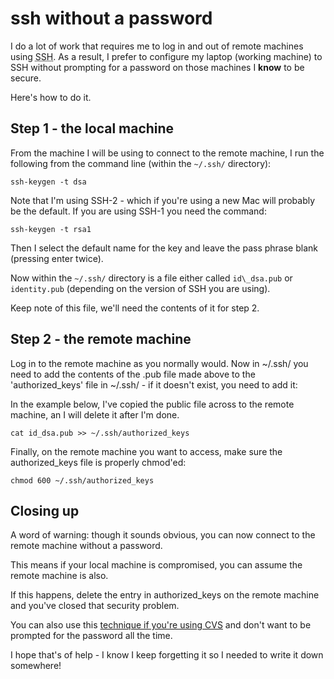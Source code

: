 # ssh without a password

I do a lot of work that requires me to log in and out of remote machines using <abbr title="Secure Shell">SSH</abbr>.  As a result, I prefer to configure my laptop (working machine) to SSH without prompting for a password on those machines I **know** to be secure.

Here's how to do it.


<!--more-->

## Step 1 - the local machine

From the machine I will be using to connect to the remote machine, I run the following from the command line (within the `~/.ssh/` directory):

```
ssh-keygen -t dsa
```

Note that I'm using SSH-2 - which if you're using a new Mac will probably be the default.  If you are using SSH-1 you need the command:

```
ssh-keygen -t rsa1
```

Then I select the default name for the key and leave the pass phrase blank (pressing enter twice).

Now within the `~/.ssh/` directory is a file either called `id\_dsa.pub` or `identity.pub` (depending on the version of SSH you are using).

Keep note of this file, we'll need the contents of it for step 2.

## Step 2 - the remote machine

Log in to the remote machine as you normally would.  Now in ~/.ssh/ you need to add the contents of the .pub file made above to the 'authorized_keys' file in ~/.ssh/ - if it doesn't exist, you need to add it:

In the example below, I've copied the public file across to the remote machine, an I will delete it after I'm done.

```
cat id_dsa.pub >> ~/.ssh/authorized_keys
```

Finally, on the remote machine you want to access, make sure the authorized_keys file is properly chmod'ed:

```
chmod 600 ~/.ssh/authorized_keys
```

## Closing up

A word of warning: though it sounds obvious, you can now connect to the remote machine without a password.  

This means if your local machine is compromised, you can assume the remote machine is also.

If this happens, delete the entry in authorized_keys on the remote machine and you've closed that security problem.

You can also use this [technique if you're using CVS](http://developer.apple.com/internet/opensource/cvsoverview.html) and don't want to be prompted for the password all the time.  

I hope that's of help - I know I keep forgetting it so I needed to write it down somewhere!
